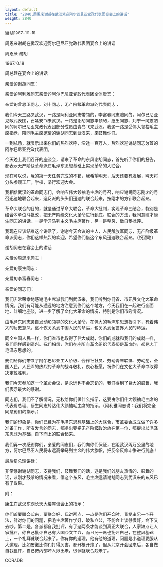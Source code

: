 ```yaml
---
layout: default
title: "2840.周恩来谢胡在武汉欢迎阿尔巴尼亚党政代表团宴会上的讲话"
weight: 2840
---
```


谢胡1967-10-18

周恩来谢胡在武汉欢迎阿尔巴尼亚党政代表团宴会上的讲话

周恩来 谢胡

1967.10.18

周总理在宴会上的讲话

亲爱的谢胡同志：

亲爱的阿利雅同志亲爱的阿尔巴尼亚党政代表团全体贵宾：

亲爱的曾思玉同志，刘丰同志，无产阶级革命派的代表同志：

我们今天三路来武汉，一路是阿利亚同志带领的，李富春同志陪同的，阿尔巴尼亚党政代表团，由延安飞来武汉。一路是谢胡同志率领的，康生同志、刘宁一同志陪同的阿尔巴尼亚党政代表团部分成员由青岛飞来武汉。我这一路是受伟大领袖毛主席指示，陪同毛主席邀请的谢胡同志到武汉来，来鼓舞你们。

一到机场，就表示出来你们的热烈欢呼，沿途一百万人，热烈欢迎谢胡同志为首的阿尔巴尼亚党政代表团。

今天晚上我们召开的座谈会，请来了革命的东风谢胡同志，首先听了你们的报告，都表示无产阶级革命派在毛泽东思想基础上实现革命的大联合。

现在可以说，我的第一天任务完成的不错，我希望明天，后天还要有发展，明天将分头参观工厂，学校，举行欢迎大会。

我相信武汉的革命同志们，会响应伟大领袖毛主席的号召，响应谢胡同志刚才的号召迅速地联合起来，造反派的头头们迅速的联合起来，按刚才的方针联合起来。

革命大联合的目的，就是通过革命大联合，革命大批判，实现革命三结合，特别是结合本单位斗批改，把无产阶级文化大革命进行到底。联合的方法，我同意刚才康生同志的讲话，一是学习马列主义毛主席著作，另一是整风，做自我批评。

我现在应该结束这个讲话了，谢谢今天会议的主人，人民解放军同志，无产阶级革命派同志，你们这样热烈的欢迎，希望你们借这个东风迅速联合起来。（祝酒略）

谢胡同志在宴会上的讲话

亲爱的周恩来同志：

亲爱的康生同志：

亲爱的李富春同志：

亲爱的同志们：

我们非常荣幸地感谢毛主席派我们到武汉来，我们听到你们省、市开展文化大革命情况，我们有可能从遥远的地方注意到你们这个地方，今天我们在一起进行全面地、详细地座谈，进一步了解了文化大革命的情况，特别是你们市的情况。

由毛泽东同志亲自发动和领导的文化大革命，在伟大的毛泽东思想指引下，有着伟大的历史意义，这不仅关系到中国人民的命运，也关系到全世界人民的命运。

同全中国人民一样，你们省市也取得了伟大成就，你们的成就和我们的成就一样，我们同样感到高兴。我们相信，你们在座所有革命组织代表都是革命的，都是忠于毛泽东思想的。

我们给你们带来了阿尔巴尼亚工人阶级、合作社社员、劳动青年联盟、劳动党，全国人民，人民军的热烈的革命的战斗敬礼，衷心祝愿，祝你们在文化大革命中取得决定性胜利。

我们今天参加这一个革命会议，是永远也不会忘记的，我们得到了巨大的鼓舞，我们表示最大的感谢。

同志们，我们不了解情况，无权给你们做什么指示，这要由你们伟大领袖毛主席的代表周总理、康生同志转达伟大领袖毛主席的指示。（阿利雅同志说：我们将完全同意他们的指示。）

我们的印象是，你们已经为在毛泽东思想基础上的大联合，市革委会成立做了许多准备工作，所有发言的同志，都提出要把无产阶级政治放在第一位，都提出以毛泽东思想为基础，自下而上的联合起来。

我们再一次感谢你们，亲爱的同志们，我们向你们保证，在距武汉两万公里的地方，阿尔巴尼亚人民将永远高举马列主义的伟大旗帜，把反帝反修斗争进行到底！

最后周总理讲话：

非常感谢谢胡同志，支持我们，鼓舞我们的话，这是我们的朋友热情的、鼓舞的话，从刚才鼓掌的情况来看，借这个东风，毛主席邀请谢胡同志到武汉来的东风已有了效果。

附：

康生在武汉东湖长天大楼座谈会上的指示：

你们都要联合起来，要联合好，我讲两点，一点是你们开会时，我提出另一个开法，针对你们的问题，把毛主席著作学好，破私立公，不能会上谈得很好，会下又去吵。第二是，各派都自我批评，有了这两条才能谈到真正大联合，人家缺点让人家批评，你自己批评自己有大国沙文主义，而且另一派也批评自己，在整风基础上，一个礼拜就联合起来了。你有你的道理，他有他的道理，问题是小道理要服从大道理。比如安徽比你们打得厉害，都开枪开炮了，但从北京开会回来后，各自做自我批评，自己把内部坏人揪出来，很快就联合起来了。

CCRADB

